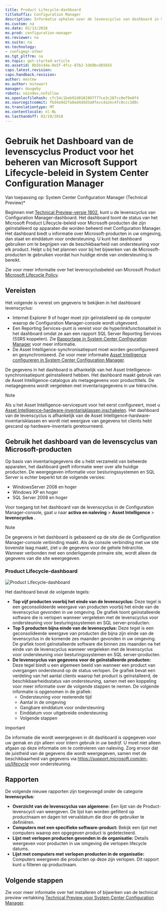 ```yaml
---
title: Product Lifecycle-dashboard
titleSuffix: Configuration Manager
description: Informatie ophalen over de levenscyclus van dashboard in System Center Configuration Manager.
ms.custom: na
ms.date: 02/13/2018
ms.prod: configuration-manager
ms.reviewer: na
ms.suite: na
ms.technology:
- configmgr-other
ms.tgt_pltfrm: na
ms.topic: get-started-article
ms.assetid: 8b5b144a-0e5f-4fcc-87b2-33b9bcdb5655
caps.latest.revision: 
caps.handback.revision: 
author: mestew
ms.author: mstewart
manager: dougeby
robots: noindex,nofollow
ms.openlocfilehash: cfc54c1beb92d0102897f77ce3c287cc0ef9e0f4
ms.sourcegitcommit: fbd4a9d2fa8ed4ddd3a0fecc4a2ec4fc0ccc3d0c
ms.translationtype: MT
ms.contentlocale: nl-NL
ms.lasthandoff: 02/19/2018
---
```

# <a name="use-the-product-lifecycle-dashboard-to-manage-microsoft-lifecycle-policy-in-system-center-configuration-manager"></a>Gebruik het Dashboard van de levenscyclus Product voor het beheren van Microsoft Support Lifecycle-beleid in System Center Configuration Manager

Van toepassing op: System Center Configuration Manager (Technical Preview)*

Beginnen met [Technical Preview-versie 1802](/sccm/core/get-started/capabilities-in-technical-preview-1802), kunt u de levenscyclus van Configuration Manager-dashboard. Het dashboard toont de status van het Microsoft Product Lifecycle-beleid voor Microsoft-producten die zijn geïnstalleerd op apparaten die worden beheerd met Configuration Manager. Het dashboard biedt u informatie over Microsoft-producten in uw omgeving, dan staat en einddatum voor ondersteuning. U kunt het dashboard gebruiken om te begrijpen van de beschikbaarheid van ondersteuning voor elk product. Helpt u bij het plannen voor bij het bijwerken van de Microsoft-producten te gebruiken voordat hun huidige einde van ondersteuning is bereikt.  

Zie voor meer informatie over het levenscyclusbeleid van Microsoft Product [Microsoft Lifecycle Policy](https://support.microsoft.com/en-us/lifecycle).

## <a name="prerequisites"></a>Vereisten 

 Het volgende is vereist om gegevens te bekijken in het dashboard levenscyclus: 
- Internet Explorer 9 of hoger moet zijn geïnstalleerd op de computer waarop de Configuration Manager-console wordt uitgevoerd. 
- Een Reporting Services-punt is vereist voor de hyperlinkfunctionaliteit in het dashboard omdat ze aan een rapport SQL Server Reporting Services (SSRS koppelen). Zie [Rapportage in System Center Configuration Manager](/sccm/core/servers/manage/reporting) voor meer informatie. 
- De Asset Intelligence-synchronisatiepunt moet worden geconfigureerd en gesynchroniseerd. Zie voor meer informatie [Asset Intelligence configureren in System Center Configuration Manager](/sccm/core/clients/manage/asset-intelligence/configuring-asset-intelligence).

De gegevens in het dashboard is afhankelijk van het Asset Intelligence-synchronisatiepunt geïnstalleerd hebben. Het dashboard maakt gebruik van de Asset Intelligence-catalogus als metagegevens voor producttitels. De metagegevens wordt vergeleken met inventarisgegevens in uw hiërarchie. 

>[!NOTE]
>Als u het Asset Intelligence-servicepunt voor het eerst configureert, moet u [Asset Intelligence-hardware-inventarisklassen inschakelen](/sccm/core/clients/manage/asset-intelligence/configuring-asset-intelligence#BKMK_EnableAssetIntelligence). Het dashboard van de levenscyclus is afhankelijk van de Asset Intelligence-hardware-inventarisklassen en wordt niet weergave van gegevens tot clients hebt gescand op hardware-inventaris geretourneerd.  

## <a name="use-the-microsoft-product-lifecycle-dashboard"></a>Gebruik het dashboard van de levenscyclus van Microsoft-producten

Op basis van inventarisgegevens die u hebt verzameld van beheerde apparaten, het dashboard geeft informatie weer over alle huidige producten. De weergegeven informatie voor besturingssystemen en SQL Server is echter beperkt tot de volgende versies:

- WindowsServer 2008 en hoger
- Windows XP en hoger
- SQL Server 2008 en hoger

Voor toegang tot het dashboard van de levenscyclus in de Configuration Manager-console, gaat u naar **activa en naleving** > **Asset Intelligence** > **levenscyclus** .

>[!NOTE]
>De gegevens in het dashboard is gebaseerd op de site die de Configuration Manager-console verbinding maakt. Als de console verbinding met uw site bovenste laag maakt, ziet u de gegevens voor de gehele hiërarchie. Wanneer verbonden met een onderliggende primaire site, wordt alleen de gegevens van die site weergegeven.

### <a name="product-lifecycle-dashboard"></a>Product Lifecycle-dashboard

![Product Lifecycle-dashboard](/sccm/core/clients/manage/asset-intelligence/media/product-lifecycle-dashboard.png)

Het dashboard bevat de volgende tegels: 
- **Top vijf producten voorbij het einde van de levenscyclus:** Deze tegel is een geconsolideerde weergave van producten voorbij het einde van de levenscyclus gevonden in uw omgeving. De grafiek toont geïnstalleerde software die is verlopen wanneer vergeleken met de levenscyclus voor ondersteuning voor besturingssystemen en SQL server-producten.  
- **Top 5 producten bijna einde van de levenscyclus:** Deze tegel is een geconsolideerde weergave van producten die bijna zijn einde van de levenscyclus in de komende zes maanden gevonden in uw omgeving. De grafiek toont geïnstalleerde software die binnen zes maanden na het einde van de levenscyclus wanneer vergeleken met de levenscyclus voor ondersteuning voor besturingssystemen en SQL server-producten.
- **De levenscyclus van gegevens voor de geïnstalleerde producten:** Deze tegel biedt u een algemeen beeld van wanneer een product van overgangen ondersteund op de status verlopen. De grafiek bevat een verdeling van het aantal clients waarop het product is geïnstalleerd, de beschikbaarheidsstatus van ondersteuning, samen met een koppeling voor meer informatie over de volgende stappen te nemen. De volgende informatie is opgenomen in de grafiek:     
    - Ondersteuning voor resterende tijd
    - Aantal in de omgeving 
    - Gangbare einddatum voor ondersteuning
    - Einddatum voor uitgebreide ondersteuning
    - Volgende stappen 

>[!IMPORTANT]
>De informatie die wordt weergegeven in dit dashboard is opgegeven voor uw gemak en zijn alleen voor intern gebruik in uw bedrijf. U moet niet alleen afgaan op deze informatie om te controleren van naleving. Zorg ervoor dat de juistheid van de gegevens die wordt weergegeven, samen met de beschikbaarheid van gegevens via https://support.microsoft.com/en-us/lifecycle voor ondersteuning.

## <a name="reporting"></a>Rapporten
De volgende nieuwe rapporten zijn toegevoegd onder de categorie **levenscyclus**:
- **Overzicht van de levenscyclus van algemene:** Een lijst van de Product-levenscycli van weergeven. De lijst kan worden gefilterd op productnaam en dagen tot vervaldatum die door de gebruiker te definiëren. 
- **Computers met een specifieke software-product:** Bekijk een lijst met computers waarop een opgegeven product is gedetecteerd.
- **Lijst met verlopen producten gevonden in de organisatie:** Details weergeven voor producten in uw omgeving die verlopen lifecycle datums. 
- **Lijst met computers met verlopen producten in de organisatie:** Computers weergeven die producten op deze zijn verlopen. Dit rapport kunt u filteren op productnaam.

## <a name="next-steps"></a>Volgende stappen
Zie voor meer informatie over het installeren of bijwerken van de technical preview vertakking [Technical Preview voor System Center Configuration Manager](/sccm/core/get-started/technical-preview).  

